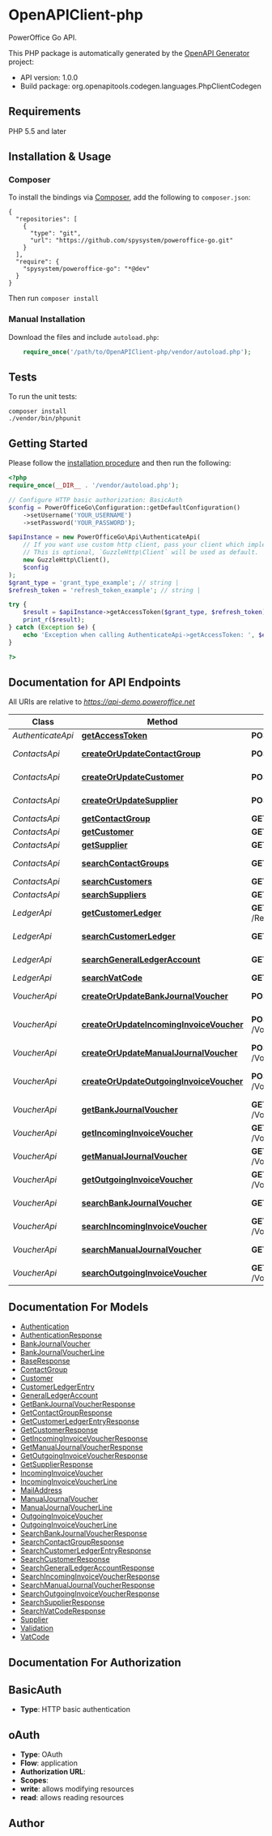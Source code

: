 # OpenAPIClient-php
PowerOffice Go API.

This PHP package is automatically generated by the [OpenAPI Generator](https://openapi-generator.tech) project:

- API version: 1.0.0
- Build package: org.openapitools.codegen.languages.PhpClientCodegen

## Requirements

PHP 5.5 and later

## Installation & Usage
### Composer

To install the bindings via [Composer](http://getcomposer.org/), add the following to `composer.json`:

```
{
  "repositories": [
    {
      "type": "git",
      "url": "https://github.com/spysystem/poweroffice-go.git"
    }
  ],
  "require": {
    "spysystem/poweroffice-go": "*@dev"
  }
}
```

Then run `composer install`

### Manual Installation

Download the files and include `autoload.php`:

```php
    require_once('/path/to/OpenAPIClient-php/vendor/autoload.php');
```

## Tests

To run the unit tests:

```
composer install
./vendor/bin/phpunit
```

## Getting Started

Please follow the [installation procedure](#installation--usage) and then run the following:

```php
<?php
require_once(__DIR__ . '/vendor/autoload.php');

// Configure HTTP basic authorization: BasicAuth
$config = PowerOfficeGo\Configuration::getDefaultConfiguration()
    ->setUsername('YOUR_USERNAME')
    ->setPassword('YOUR_PASSWORD');

$apiInstance = new PowerOfficeGo\Api\AuthenticateApi(
    // If you want use custom http client, pass your client which implements `GuzzleHttp\ClientInterface`.
    // This is optional, `GuzzleHttp\Client` will be used as default.
    new GuzzleHttp\Client(),
    $config
);
$grant_type = 'grant_type_example'; // string | 
$refresh_token = 'refresh_token_example'; // string | 

try {
    $result = $apiInstance->getAccessToken($grant_type, $refresh_token);
    print_r($result);
} catch (Exception $e) {
    echo 'Exception when calling AuthenticateApi->getAccessToken: ', $e->getMessage(), PHP_EOL;
}

?>
```

## Documentation for API Endpoints

All URIs are relative to *https://api-demo.poweroffice.net*

Class | Method | HTTP request | Description
------------ | ------------- | ------------- | -------------
*AuthenticateApi* | [**getAccessToken**](docs/Api/AuthenticateApi.md#getaccesstoken) | **POST** /OAuth/Token | Get Access Token
*ContactsApi* | [**createOrUpdateContactGroup**](docs/Api/ContactsApi.md#createorupdatecontactgroup) | **POST** /ContactGroup | Create or Update Contact Group
*ContactsApi* | [**createOrUpdateCustomer**](docs/Api/ContactsApi.md#createorupdatecustomer) | **POST** /Customer | Create or Update Customer
*ContactsApi* | [**createOrUpdateSupplier**](docs/Api/ContactsApi.md#createorupdatesupplier) | **POST** /Supplier | Create or Update Supplier
*ContactsApi* | [**getContactGroup**](docs/Api/ContactsApi.md#getcontactgroup) | **GET** /ContactGroup/{id} | Get Contact Group
*ContactsApi* | [**getCustomer**](docs/Api/ContactsApi.md#getcustomer) | **GET** /Customer/{id} | Get Customer
*ContactsApi* | [**getSupplier**](docs/Api/ContactsApi.md#getsupplier) | **GET** /Supplier/{id} | Get Supplier
*ContactsApi* | [**searchContactGroups**](docs/Api/ContactsApi.md#searchcontactgroups) | **GET** /ContactGroup | Search Contact Groups
*ContactsApi* | [**searchCustomers**](docs/Api/ContactsApi.md#searchcustomers) | **GET** /Customer | Search Customers
*ContactsApi* | [**searchSuppliers**](docs/Api/ContactsApi.md#searchsuppliers) | **GET** /Supplier | Search Suppliers
*LedgerApi* | [**getCustomerLedger**](docs/Api/LedgerApi.md#getcustomerledger) | **GET** /Reporting/CustomerLedger/{matchId} | Get Customer Ledgers
*LedgerApi* | [**searchCustomerLedger**](docs/Api/LedgerApi.md#searchcustomerledger) | **GET** /Reporting/CustomerLedger | Search CustomerLedgers
*LedgerApi* | [**searchGeneralLedgerAccount**](docs/Api/LedgerApi.md#searchgeneralledgeraccount) | **GET** /GeneralLedgerAccount | Search GeneralLedgerAccount
*LedgerApi* | [**searchVatCode**](docs/Api/LedgerApi.md#searchvatcode) | **GET** /VatCode | Search Vat Code
*VoucherApi* | [**createOrUpdateBankJournalVoucher**](docs/Api/VoucherApi.md#createorupdatebankjournalvoucher) | **POST** /Voucher/BankJournalVoucher | Create or Update BankJournalVoucher
*VoucherApi* | [**createOrUpdateIncomingInvoiceVoucher**](docs/Api/VoucherApi.md#createorupdateincominginvoicevoucher) | **POST** /Voucher/IncomingInvoiceVoucher | Create or Update Incoming Invoice Voucher
*VoucherApi* | [**createOrUpdateManualJournalVoucher**](docs/Api/VoucherApi.md#createorupdatemanualjournalvoucher) | **POST** /Voucher/ManualJournalVoucher | Create or Update ManualJournalVoucher
*VoucherApi* | [**createOrUpdateOutgoingInvoiceVoucher**](docs/Api/VoucherApi.md#createorupdateoutgoinginvoicevoucher) | **POST** /Voucher/OutgoingInvoiceVoucher | Create or Update Outgoing Invoice Voucher
*VoucherApi* | [**getBankJournalVoucher**](docs/Api/VoucherApi.md#getbankjournalvoucher) | **GET** /Voucher/BankJournalVoucher/{id} | Get BankJournalVoucher
*VoucherApi* | [**getIncomingInvoiceVoucher**](docs/Api/VoucherApi.md#getincominginvoicevoucher) | **GET** /Voucher/IncomingInvoiceVoucher/{id} | Get Incoming Invoice Voucher
*VoucherApi* | [**getManualJournalVoucher**](docs/Api/VoucherApi.md#getmanualjournalvoucher) | **GET** /Voucher/ManualJournalVoucher/{id} | Get ManualJournalVoucher
*VoucherApi* | [**getOutgoingInvoiceVoucher**](docs/Api/VoucherApi.md#getoutgoinginvoicevoucher) | **GET** /Voucher/OutgoingInvoiceVoucher/{id} | Get Outgoing Invoice Voucher
*VoucherApi* | [**searchBankJournalVoucher**](docs/Api/VoucherApi.md#searchbankjournalvoucher) | **GET** /Voucher/BankJournalVoucher | Search Bank Journal Vouchers
*VoucherApi* | [**searchIncomingInvoiceVoucher**](docs/Api/VoucherApi.md#searchincominginvoicevoucher) | **GET** /Voucher/IncomingInvoiceVoucher | Search Incoming Invoice Vouchers
*VoucherApi* | [**searchManualJournalVoucher**](docs/Api/VoucherApi.md#searchmanualjournalvoucher) | **GET** /Voucher/ManualJournalVoucher | Search Manual Journal Vouchers
*VoucherApi* | [**searchOutgoingInvoiceVoucher**](docs/Api/VoucherApi.md#searchoutgoinginvoicevoucher) | **GET** /Voucher/OutgoingInvoiceVoucher | Search Outgoing Invoice Vouchers


## Documentation For Models

 - [Authentication](docs/Model/Authentication.md)
 - [AuthenticationResponse](docs/Model/AuthenticationResponse.md)
 - [BankJournalVoucher](docs/Model/BankJournalVoucher.md)
 - [BankJournalVoucherLine](docs/Model/BankJournalVoucherLine.md)
 - [BaseResponse](docs/Model/BaseResponse.md)
 - [ContactGroup](docs/Model/ContactGroup.md)
 - [Customer](docs/Model/Customer.md)
 - [CustomerLedgerEntry](docs/Model/CustomerLedgerEntry.md)
 - [GeneralLedgerAccount](docs/Model/GeneralLedgerAccount.md)
 - [GetBankJournalVoucherResponse](docs/Model/GetBankJournalVoucherResponse.md)
 - [GetContactGroupResponse](docs/Model/GetContactGroupResponse.md)
 - [GetCustomerLedgerEntryResponse](docs/Model/GetCustomerLedgerEntryResponse.md)
 - [GetCustomerResponse](docs/Model/GetCustomerResponse.md)
 - [GetIncomingInvoiceVoucherResponse](docs/Model/GetIncomingInvoiceVoucherResponse.md)
 - [GetManualJournalVoucherResponse](docs/Model/GetManualJournalVoucherResponse.md)
 - [GetOutgoingInvoiceVoucherResponse](docs/Model/GetOutgoingInvoiceVoucherResponse.md)
 - [GetSupplierResponse](docs/Model/GetSupplierResponse.md)
 - [IncomingInvoiceVoucher](docs/Model/IncomingInvoiceVoucher.md)
 - [IncomingInvoiceVoucherLine](docs/Model/IncomingInvoiceVoucherLine.md)
 - [MailAddress](docs/Model/MailAddress.md)
 - [ManualJournalVoucher](docs/Model/ManualJournalVoucher.md)
 - [ManualJournalVoucherLine](docs/Model/ManualJournalVoucherLine.md)
 - [OutgoingInvoiceVoucher](docs/Model/OutgoingInvoiceVoucher.md)
 - [OutgoingInvoiceVoucherLine](docs/Model/OutgoingInvoiceVoucherLine.md)
 - [SearchBankJournalVoucherResponse](docs/Model/SearchBankJournalVoucherResponse.md)
 - [SearchContactGroupResponse](docs/Model/SearchContactGroupResponse.md)
 - [SearchCustomerLedgerEntryResponse](docs/Model/SearchCustomerLedgerEntryResponse.md)
 - [SearchCustomerResponse](docs/Model/SearchCustomerResponse.md)
 - [SearchGeneralLedgerAccountResponse](docs/Model/SearchGeneralLedgerAccountResponse.md)
 - [SearchIncomingInvoiceVoucherResponse](docs/Model/SearchIncomingInvoiceVoucherResponse.md)
 - [SearchManualJournalVoucherResponse](docs/Model/SearchManualJournalVoucherResponse.md)
 - [SearchOutgoingInvoiceVoucherResponse](docs/Model/SearchOutgoingInvoiceVoucherResponse.md)
 - [SearchSupplierResponse](docs/Model/SearchSupplierResponse.md)
 - [SearchVatCodeResponse](docs/Model/SearchVatCodeResponse.md)
 - [Supplier](docs/Model/Supplier.md)
 - [Validation](docs/Model/Validation.md)
 - [VatCode](docs/Model/VatCode.md)


## Documentation For Authorization


## BasicAuth

- **Type**: HTTP basic authentication

## oAuth

- **Type**: OAuth
- **Flow**: application
- **Authorization URL**: 
- **Scopes**: 
 - **write**: allows modifying resources
 - **read**: allows reading resources


## Author




